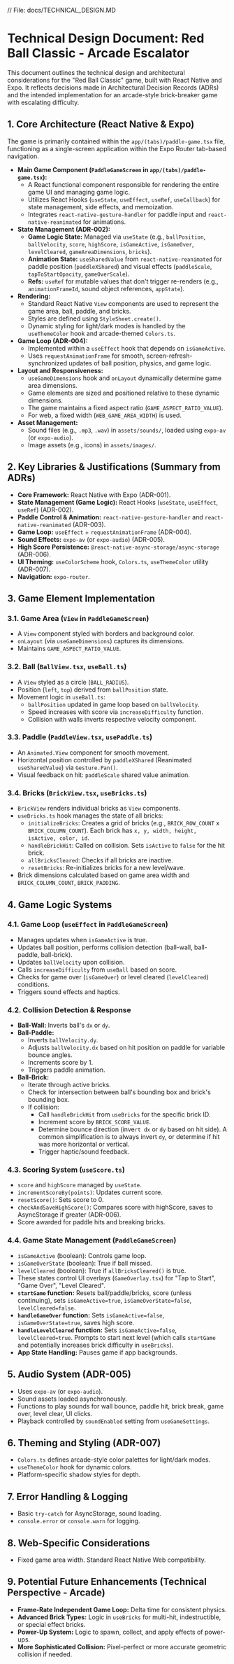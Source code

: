 // File: docs/TECHNICAL_DESIGN.MD
# Technical Design Document: Red Ball Classic - Arcade Escalator

This document outlines the technical design and architectural considerations for the "Red Ball Classic" game, built with React Native and Expo. It reflects decisions made in Architectural Decision Records (ADRs) and the intended implementation for an arcade-style brick-breaker game with escalating difficulty.

## 1. Core Architecture (React Native & Expo)

The game is primarily contained within the `app/(tabs)/paddle-game.tsx` file, functioning as a single-screen application within the Expo Router tab-based navigation.

*   **Main Game Component (`PaddleGameScreen` in `app/(tabs)/paddle-game.tsx`):**
    *   A React functional component responsible for rendering the entire game UI and managing game logic.
    *   Utilizes React Hooks (`useState`, `useEffect`, `useRef`, `useCallback`) for state management, side effects, and memoization.
    *   Integrates `react-native-gesture-handler` for paddle input and `react-native-reanimated` for animations.
*   **State Management (ADR-002):**
    *   **Game Logic State:** Managed via `useState` (e.g., `ballPosition`, `ballVelocity`, `score`, `highScore`, `isGameActive`, `isGameOver`, `levelCleared`, `gameAreaDimensions`, `bricks`).
    *   **Animation State:** `useSharedValue` from `react-native-reanimated` for paddle position (`paddleXShared`) and visual effects (`paddleScale`, `tapToStartOpacity`, `gameOverScale`).
    *   **Refs:** `useRef` for mutable values that don't trigger re-renders (e.g., `animationFrameId`, sound object references, `appState`).
*   **Rendering:**
    *   Standard React Native `View` components are used to represent the game area, ball, paddle, and bricks.
    *   Styles are defined using `StyleSheet.create()`.
    *   Dynamic styling for light/dark modes is handled by the `useThemeColor` hook and arcade-themed `Colors.ts`.
*   **Game Loop (ADR-004):**
    *   Implemented within a `useEffect` hook that depends on `isGameActive`.
    *   Uses `requestAnimationFrame` for smooth, screen-refresh-synchronized updates of ball position, physics, and game logic.
*   **Layout and Responsiveness:**
    *   `useGameDimensions` hook and `onLayout` dynamically determine game area dimensions.
    *   Game elements are sized and positioned relative to these dynamic dimensions.
    *   The game maintains a fixed aspect ratio (`GAME_ASPECT_RATIO_VALUE`).
    *   For web, a fixed width (`WEB_GAME_AREA_WIDTH`) is used.
*   **Asset Management:**
    *   Sound files (e.g., `.mp3`, `.wav`) in `assets/sounds/`, loaded using `expo-av` (or `expo-audio`).
    *   Image assets (e.g., icons) in `assets/images/`.

## 2. Key Libraries & Justifications (Summary from ADRs)

*   **Core Framework:** React Native with Expo (ADR-001).
*   **State Management (Game Logic):** React Hooks (`useState`, `useEffect`, `useRef`) (ADR-002).
*   **Paddle Control & Animation:** `react-native-gesture-handler` and `react-native-reanimated` (ADR-003).
*   **Game Loop:** `useEffect` + `requestAnimationFrame` (ADR-004).
*   **Sound Effects:** `expo-av` (or `expo-audio`) (ADR-005).
*   **High Score Persistence:** `@react-native-async-storage/async-storage` (ADR-006).
*   **UI Theming:** `useColorScheme` hook, `Colors.ts`, `useThemeColor` utility (ADR-007).
*   **Navigation:** `expo-router`.

## 3. Game Element Implementation

### 3.1. Game Area (`View` in `PaddleGameScreen`)

*   A `View` component styled with borders and background color.
*   `onLayout` (via `useGameDimensions`) captures its dimensions.
*   Maintains `GAME_ASPECT_RATIO_VALUE`.

### 3.2. Ball (`BallView.tsx`, `useBall.ts`)

*   A `View` styled as a circle (`BALL_RADIUS`).
*   Position (`left`, `top`) derived from `ballPosition` state.
*   Movement logic in `useBall.ts`:
    *   `ballPosition` updated in game loop based on `ballVelocity`.
    *   Speed increases with score via `increaseDifficulty` function.
    *   Collision with walls inverts respective velocity component.

### 3.3. Paddle (`PaddleView.tsx`, `usePaddle.ts`)

*   An `Animated.View` component for smooth movement.
*   Horizontal position controlled by `paddleXShared` (Reanimated `useSharedValue`) via `Gesture.Pan()`.
*   Visual feedback on hit: `paddleScale` shared value animation.

### 3.4. Bricks (`BrickView.tsx`, `useBricks.ts`)

*   `BrickView` renders individual bricks as `View` components.
*   `useBricks.ts` hook manages the state of all bricks:
    *   `initializeBricks`: Creates a grid of bricks (e.g., `BRICK_ROW_COUNT` x `BRICK_COLUMN_COUNT`). Each brick has `x, y, width, height, isActive, color, id`.
    *   `handleBrickHit`: Called on collision. Sets `isActive` to `false` for the hit brick.
    *   `allBricksCleared`: Checks if all bricks are inactive.
    *   `resetBricks`: Re-initializes bricks for a new level/wave.
*   Brick dimensions calculated based on game area width and `BRICK_COLUMN_COUNT`, `BRICK_PADDING`.

## 4. Game Logic Systems

### 4.1. Game Loop (`useEffect` in `PaddleGameScreen`)

*   Manages updates when `isGameActive` is true.
*   Updates ball position, performs collision detection (ball-wall, ball-paddle, ball-brick).
*   Updates `ballVelocity` upon collision.
*   Calls `increaseDifficulty` from `useBall` based on score.
*   Checks for game over (`isGameOver`) or level cleared (`levelCleared`) conditions.
*   Triggers sound effects and haptics.

### 4.2. Collision Detection & Response

*   **Ball-Wall:** Inverts ball's `dx` or `dy`.
*   **Ball-Paddle:**
    *   Inverts `ballVelocity.dy`.
    *   Adjusts `ballVelocity.dx` based on hit position on paddle for variable bounce angles.
    *   Increments score by 1.
    *   Triggers paddle animation.
*   **Ball-Brick:**
    *   Iterate through active bricks.
    *   Check for intersection between ball's bounding box and brick's bounding box.
    *   If collision:
        *   Call `handleBrickHit` from `useBricks` for the specific brick ID.
        *   Increment score by `BRICK_SCORE_VALUE`.
        *   Determine bounce direction (inve`rt dx` or `dy` based on hit side). A common simplification is to always invert `dy`, or determine if hit was more horizontal or vertical.
        *   Trigger haptic/sound feedback.

### 4.3. Scoring System (`useScore.ts`)

*   `score` and `highScore` managed by `useState`.
*   `incrementScoreBy(points)`: Updates current score.
*   `resetScore()`: Sets score to 0.
*   `checkAndSaveHighScore()`: Compares score with highScore, saves to AsyncStorage if greater (ADR-006).
*   Score awarded for paddle hits and breaking bricks.

### 4.4. Game State Management (`PaddleGameScreen`)

*   `isGameActive` (boolean): Controls game loop.
*   `isGameOverState` (boolean): True if ball missed.
*   `levelCleared` (boolean): True if `allBricksCleared()` is true.
*   These states control UI overlays (`GameOverlay.tsx`) for "Tap to Start", "Game Over", "Level Cleared".
*   **`startGame` function:** Resets ball/paddle/bricks, score (unless continuing), sets `isGameActive=true`, `isGameOverState=false`, `levelCleared=false`.
*   **`handleGameOver` function:** Sets `isGameActive=false`, `isGameOverState=true`, saves high score.
*   **`handleLevelCleared` function:** Sets `isGameActive=false`, `levelCleared=true`. Prompts to start next level (which calls `startGame` and potentially increases brick difficulty in `useBricks`).
*   **App State Handling:** Pauses game if app backgrounds.

## 5. Audio System (ADR-005)

*   Uses `expo-av` (or `expo-audio`).
*   Sound assets loaded asynchronously.
*   Functions to play sounds for wall bounce, paddle hit, brick break, game over, level clear, UI clicks.
*   Playback controlled by `soundEnabled` setting from `useGameSettings`.

## 6. Theming and Styling (ADR-007)

*   `Colors.ts` defines arcade-style color palettes for light/dark modes.
*   `useThemeColor` hook for dynamic colors.
*   Platform-specific shadow styles for depth.

## 7. Error Handling & Logging

*   Basic `try-catch` for AsyncStorage, sound loading.
*   `console.error` or `console.warn` for logging.

## 8. Web-Specific Considerations

*   Fixed game area width. Standard React Native Web compatibility.

## 9. Potential Future Enhancements (Technical Perspective - Arcade)

*   **Frame-Rate Independent Game Loop:** Delta time for consistent physics.
*   **Advanced Brick Types:** Logic in `useBricks` for multi-hit, indestructible, or special effect bricks.
*   **Power-Up System:** Logic to spawn, collect, and apply effects of power-ups.
*   **More Sophisticated Collision:** Pixel-perfect or more accurate geometric collision if needed.